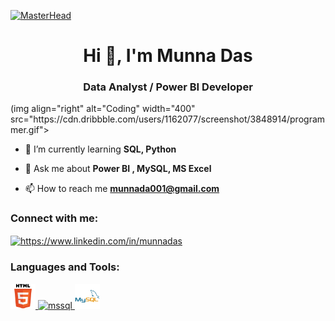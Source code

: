 [![MasterHead](https://www.suntecindia.com/img/data-analytics-services-image.gif)](https://rishavchanda.io)
<h1 align="center">Hi 👋, I'm Munna Das</h1>
<h3 align="center">Data Analyst / Power BI Developer</h3>
(img align="right" alt="Coding" width="400" src="https://cdn.dribbble.com/users/1162077/screenshot/3848914/programmer.gif">

- 🌱 I’m currently learning **SQL, Python**

- 💬 Ask me about **Power BI , MySQL, MS Excel**

- 📫 How to reach me **munnada001@gmail.com**

<h3 align="left">Connect with me:</h3>
<p align="left">
<a href="https://linkedin.com/in/https://www.linkedin.com/in/munnadas" target="blank"><img align="center" src="https://raw.githubusercontent.com/rahuldkjain/github-profile-readme-generator/master/src/images/icons/Social/linked-in-alt.svg" alt="https://www.linkedin.com/in/munnadas" height="30" width="40" /></a>
</p>

<h3 align="left">Languages and Tools:</h3>
<p align="left"> <a href="https://www.w3.org/html/" target="_blank" rel="noreferrer"> <img src="https://raw.githubusercontent.com/devicons/devicon/master/icons/html5/html5-original-wordmark.svg" alt="html5" width="40" height="40"/> </a> <a href="https://www.microsoft.com/en-us/sql-server" target="_blank" rel="noreferrer"> <img src="https://www.svgrepo.com/show/303229/microsoft-sql-server-logo.svg" alt="mssql" width="40" height="40"/> </a> <a href="https://www.mysql.com/" target="_blank" rel="noreferrer"> <img src="https://raw.githubusercontent.com/devicons/devicon/master/icons/mysql/mysql-original-wordmark.svg" alt="mysql" width="40" height="40"/> </a> </p>

